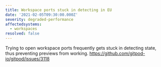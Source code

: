 ```yaml
---
title: Workspace ports stuck in detecting in EU
date: '2021-02-05T09:30:00.000Z'
severity: degraded-performance
affectedsystems:
  - workspaces
resolved: false
---
```

Trying to open workspace ports frequently gets stuck in detecting state, thus preventing previews from working. https://github.com/gitpod-io/gitpod/issues/3118

<!--- language code: en -->

